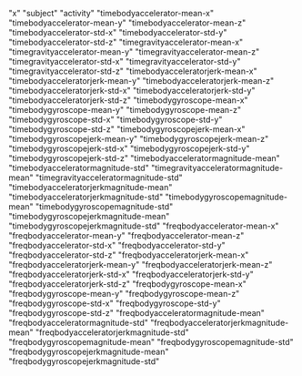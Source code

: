 "x"
"subject"
"activity"
"timebodyaccelerator-mean-x"
"timebodyaccelerator-mean-y"
"timebodyaccelerator-mean-z"
"timebodyaccelerator-std-x"
"timebodyaccelerator-std-y"
"timebodyaccelerator-std-z"
"timegravityaccelerator-mean-x"
"timegravityaccelerator-mean-y"
"timegravityaccelerator-mean-z"
"timegravityaccelerator-std-x"
"timegravityaccelerator-std-y"
"timegravityaccelerator-std-z"
"timebodyacceleratorjerk-mean-x"
"timebodyacceleratorjerk-mean-y"
"timebodyacceleratorjerk-mean-z"
"timebodyacceleratorjerk-std-x"
"timebodyacceleratorjerk-std-y"
"timebodyacceleratorjerk-std-z"
"timebodygyroscope-mean-x"
"timebodygyroscope-mean-y"
"timebodygyroscope-mean-z"
"timebodygyroscope-std-x"
"timebodygyroscope-std-y"
"timebodygyroscope-std-z"
"timebodygyroscopejerk-mean-x"
"timebodygyroscopejerk-mean-y"
"timebodygyroscopejerk-mean-z"
"timebodygyroscopejerk-std-x"
"timebodygyroscopejerk-std-y"
"timebodygyroscopejerk-std-z"
"timebodyacceleratormagnitude-mean"
"timebodyacceleratormagnitude-std"
"timegravityacceleratormagnitude-mean"
"timegravityacceleratormagnitude-std"
"timebodyacceleratorjerkmagnitude-mean"
"timebodyacceleratorjerkmagnitude-std"
"timebodygyroscopemagnitude-mean"
"timebodygyroscopemagnitude-std"
"timebodygyroscopejerkmagnitude-mean"
"timebodygyroscopejerkmagnitude-std"
"freqbodyaccelerator-mean-x"
"freqbodyaccelerator-mean-y"
"freqbodyaccelerator-mean-z"
"freqbodyaccelerator-std-x"
"freqbodyaccelerator-std-y"
"freqbodyaccelerator-std-z"
"freqbodyacceleratorjerk-mean-x"
"freqbodyacceleratorjerk-mean-y"
"freqbodyacceleratorjerk-mean-z"
"freqbodyacceleratorjerk-std-x"
"freqbodyacceleratorjerk-std-y"
"freqbodyacceleratorjerk-std-z"
"freqbodygyroscope-mean-x"
"freqbodygyroscope-mean-y"
"freqbodygyroscope-mean-z"
"freqbodygyroscope-std-x"
"freqbodygyroscope-std-y"
"freqbodygyroscope-std-z"
"freqbodyacceleratormagnitude-mean"
"freqbodyacceleratormagnitude-std"
"freqbodyacceleratorjerkmagnitude-mean"
"freqbodyacceleratorjerkmagnitude-std"
"freqbodygyroscopemagnitude-mean"
"freqbodygyroscopemagnitude-std"
"freqbodygyroscopejerkmagnitude-mean"
"freqbodygyroscopejerkmagnitude-std"

